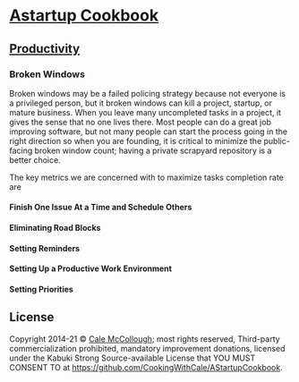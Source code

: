 # [Astartup Cookbook](../)

## [Productivity](./)

### Broken Windows

Broken windows may be a failed policing strategy because not everyone is a privileged person, but it broken windows can kill a project, startup, or mature business. When you leave many uncompleted tasks in a project, it gives the sense that no one lives there. Most people can do a great job improving software, but not many people can start the process going in the right direction so when you are founding, it is critical to minimize the public-facing broken window count; having a private scrapyard repository is a better choice.

The key metrics we are concerned with to maximize tasks completion rate are

#### Finish One Issue At a Time and Schedule Others

#### Eliminating Road Blocks

#### Setting Reminders

#### Setting Up a Productive Work Environment

#### Setting Priorities

## License

Copyright  2014-21 © [Cale McCollough](https://cookingwithcale.org); most rights reserved, Third-party commercialization prohibited, mandatory improvement donations, licensed under the Kabuki Strong Source-available License that YOU MUST CONSENT TO at <https://github.com/CookingWithCale/AStartupCookbook>.
